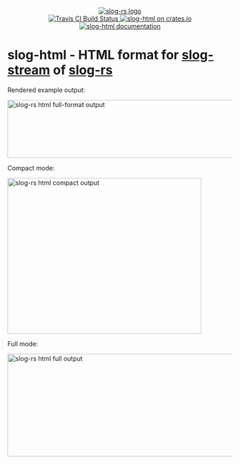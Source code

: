<p align="center">
  <a href="https://github.com/slog-rs/slog">
  <img src="https://cdn.rawgit.com/slog-rs/misc/master/media/slog.svg" alt="slog-rs logo">
  </a>
  <br>

  <a href="https://travis-ci.org/dfaust/slog-html">
      <img src="https://img.shields.io/travis/dfaust/slog-html/master.svg" alt="Travis CI Build Status">
  </a>

  <a href="https://crates.io/crates/slog-html">
      <img src="https://img.shields.io/crates/d/slog-html.svg" alt="slog-html on crates.io">
  </a>

  <a href="https://docs.rs/slog-html">
      <img src="https://img.shields.io/badge/documentation-docs.rs-df3600.svg" alt="slog-html documentation">
  </a>
</p>

# slog-html - HTML format for [slog-stream] of [slog-rs]

[slog-rs]: //github.com/slog-rs/slog
[slog-stream]: //github.com/slog-rs/stream

Rendered example output:

<img src="https://i.imgur.com/7xyv5Sg.png" width="601" height="130" alt="slog-rs html full-format output">

Compact mode:

<img src="https://i.imgur.com/Ur6g8Q4.png" width="434" height="349" alt="slog-rs html compact output">

Full mode:

<img src="https://i.imgur.com/mVvzYCN.png" width="960" height="230" alt="slog-rs html full output">
